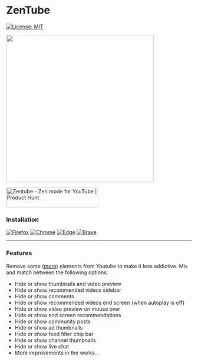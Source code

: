 # ZenTube

[![License: MIT](https://img.shields.io/badge/License-MIT-yellow.svg)](https://opensource.org/licenses/MIT)



<img src="https://github.com/inversepolarity/ZenTube/blob/main/zentube.png" height="400"/>

<a href="https://www.producthunt.com/posts/zentube?utm_source=badge-featured&utm_medium=badge&utm_souce=badge-zentube" target="_blank"><img src="https://api.producthunt.com/widgets/embed-image/v1/featured.svg?post_id=359529&theme=dark" alt="Zentube - Zen&#0032;mode&#0032;for&#0032;YouTube | Product Hunt" style="width: 250px; height: 54px;" width="250" height="54" /></a>

### Installation

[![Firefox](https://img.shields.io/badge/Firefox_Browser-FF7139?style=for-the-badge&logo=Firefox-Browser&logoColor=white)](https://addons.mozilla.org/en-US/firefox/addon/even-less-addictive-youtube/) [![Chrome](https://img.shields.io/badge/Google_chrome-4285F4?style=for-the-badge&logo=Google-chrome&logoColor=white)](https://bit.ly/3S3dTvT) [![Edge](https://img.shields.io/badge/Microsoft_Edge-0078D7?style=for-the-badge&logo=Microsoft-edge&logoColor=white)](https://bit.ly/3S3dTvT) [![Brave](https://img.shields.io/badge/Brave-FF1B2D?style=for-the-badge&logo=Brave&logoColor=white)](https://bit.ly/3S3dTvT)

---

### Features

Remove some ([more](https://github.com/AlexisDrain/Less-Addictive-YouTube)) elements from Youtube to make it less addictive. Mix and match between the following options:

-   Hide or show thumbnails and video preview
-   Hide or show recommended videos sidebar
-   Hide or show comments
-   Hide or show recommended videos end screen (when autoplay is off)
-   Hide or show video preview on mouse over
-   Hide or show end screen recommendations
-   Hide or show community posts
-   Hide or show ad thumbnails
-   Hide or show feed filter chip bar
-   Hide or show channel thumbnails
-   Hide or show live chat
-   More improvements in the works...

